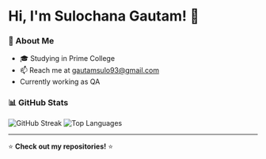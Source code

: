 # Hi, I'm Sulochana Gautam! 👋

### 🚀 About Me
- 🎓 Studying in Prime College
- 📫 Reach me at gautamsulo93@gmail.com
- Currently working as QA

### 📊 GitHub Stats
![GitHub Streak](https://github-readme-streak-stats.herokuapp.com/?user=yourusername&theme=dark)
![Top Languages](https://github-readme-stats.vercel.app/api/top-langs/?username=yourusername&layout=compact)

---
⭐ **Check out my repositories!** ⭐
